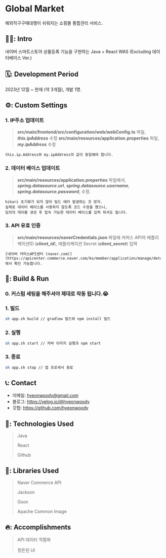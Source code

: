 # Global Market 
해외직구구매대행이 쉬워지는 쇼핑몰 통합관리 서비스.



## 🧑‍💻: Intro
네이버 스마트스토어 상품등록 기능을 구현하는 Java + React WAS (Excluding 데이터베이스 Ver.)


## 🗓️: Development Period
2023년 12월 ~ 현재 (약 3개월), 개발 1명.

## ⚙️: Custom Settings
### 1. IP주소 업데이트 

>   **src/main/frontend/src/configuration/web/webConfig.ts** 파일, ***this.ipAddress*** 수정
>   **src/main/resources/application.properties** 파일, ***my.ipAddress*** 수정

    this.ip.Address와 my.ipAddress의 값이 동일해야 합니다.

### 2. 데이터 베이스 업데이트 

>   **src/main/resources/application.properties** 파일에서,
>   ***spring.datasource.url***,
>   ***spring.datasource.username***,
>   ***spring.datasource.password***,
>   수정.

    hikari 초기화가 되지 않아 빌드 에러 발생하는 것 방지.
    실제로 데이터 베이스를 사용하지 않도록 코드 수정을 했으니,
    임의의 테이블 생성 후 접속 가능한 데이터 베이스를 입력 하셔도 됩니다.

### 3. API 유효 인증
   
>   **src/main/resources/naverCredentials.json** 파일에
>   커머스 API의 애플리케이션ID (***client_id***), 애플리케이션 Secret (***client_secret***) 입력

    [네이버 커머스API센터 (naver.com)](https://apicenter.commerce.naver.com/ko/member/application/manage/detail;id=XXXXXXXXXXXXXXXXXXX)에서 확인 가능합니다.

## 🚀: Build & Run
### 0. 커스텀 세팅을 해주셔야 제대로 작동 됩니다.😭
### 1. 빌드
```bash
sh app.sh build // gradlew 빌드와 npm install 빌드
```
### 2. 실행
```bash
sh app.sh start // 자바 이미지 실행과 npm start
```
### 3. 종료
```bash
sh app.sh stop // 앱 프로세서 종료
```


## 📞: Contact
- 이메일: hyeonwoody@gmail.com
- 블로그: https://velog.io/@hyeonwoody
- 깃헙: https://github.com/hyeonwoody

## 🧱: Technologies Used
> Java
>
> React
>
> Github

## 📖: Libraries Used
> Naver Commerce API
> 
> Jackson
> 
> Gson
> 
> Apache Common Image


## 🔥: Accomplishments
> API 데이터 직렬화
> 
> 정돈된 UI
